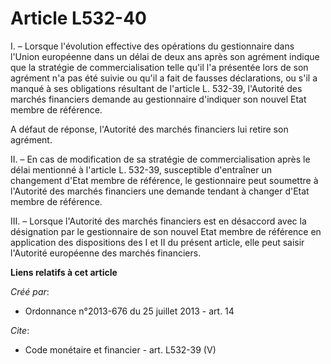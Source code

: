 # Article L532-40

I. – Lorsque l'évolution effective des opérations du gestionnaire dans l'Union européenne dans un délai de deux ans après son
agrément indique que la stratégie de commercialisation telle qu'il l'a présentée lors de son agrément n'a pas été suivie ou
qu'il a fait de fausses déclarations, ou s'il a manqué à ses obligations résultant de l'article L. 532-39, l'Autorité des
marchés financiers demande au gestionnaire d'indiquer son nouvel Etat membre de référence.

A défaut de réponse, l'Autorité des marchés financiers lui retire son agrément.

II. – En cas de modification de sa stratégie de commercialisation après le délai mentionné à l'article L. 532-39, susceptible
d'entraîner un changement d'Etat membre de référence, le gestionnaire peut soumettre à l'Autorité des marchés financiers une
demande tendant à changer d'Etat membre de référence.

III. – Lorsque l'Autorité des marchés financiers est en désaccord avec la désignation par le gestionnaire de son nouvel Etat
membre de référence en application des dispositions des I et II du présent article, elle peut saisir l'Autorité européenne
des marchés financiers.

**Liens relatifs à cet article**

_Créé par_:

  - Ordonnance n°2013-676 du 25 juillet 2013 - art. 14

_Cite_:

  - Code monétaire et financier - art. L532-39 (V)

